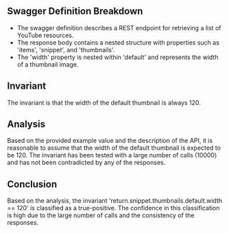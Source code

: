 ## Swagger Definition Breakdown
- The swagger definition describes a REST endpoint for retrieving a list of YouTube resources.
- The response body contains a nested structure with properties such as 'items', 'snippet', and 'thumbnails'.
- The 'width' property is nested within 'default' and represents the width of a thumbnail image.

## Invariant
The invariant is that the width of the default thumbnail is always 120.

## Analysis
Based on the provided example value and the description of the API, it is reasonable to assume that the width of the default thumbnail is expected to be 120. The invariant has been tested with a large number of calls (10000) and has not been contradicted by any of the responses.

## Conclusion
Based on the analysis, the invariant 'return.snippet.thumbnails.default.width == 120' is classified as a true-positive. The confidence in this classification is high due to the large number of calls and the consistency of the responses.
